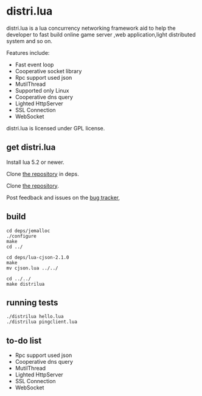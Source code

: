 distri.lua
======
distri.lua is a lua concurrency networking framework aid to help the developer to fast
build online game server ,web application,light distributed system and so on.

Features include:

* Fast event loop
* Cooperative socket library
* Rpc support used json
* MutilThread
* Supported only Linux
* Cooperative dns query
* Lighted HttpServer
* SSL Connection
* WebSocket

distri.lua is licensed under GPL license.


get distri.lua
-----------

Install lua 5.2 or newer.

Clone [the repository](https://github.com/sniperHW/KendyNet) in deps.

Clone [the repository](https://github.com/sniperHW/distri.lua).

Post feedback and issues on the [bug tracker](https://github.com/sniperHW/distri.lua/issues),


build
------
```
cd deps/jemalloc
./configure
make
cd ../

cd deps/lua-cjson-2.1.0
make
mv cjson.lua ../../

cd ../../
make distrilua
```

running tests
-------------
```
./distrilua hello.lua
./distrilua pingclient.lua
```

to-do list
----------
* Rpc support used json
* Cooperative dns query
* MutilThread
* Lighted HttpServer
* SSL Connection
* WebSocket